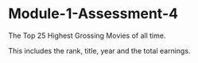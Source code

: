 # Module-1-Assessment-4
The Top 25 Highest Grossing Movies of all time.

This includes the rank, title, year and the total earnings.

